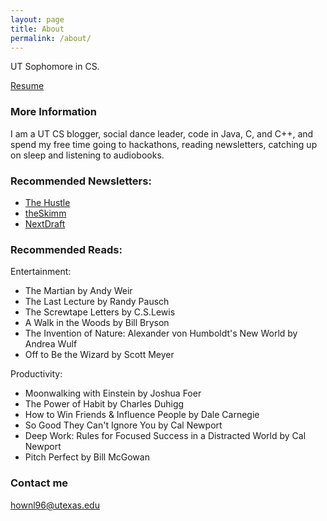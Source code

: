```yaml
---
layout: page
title: About
permalink: /about/
---
```


UT Sophomore in CS.

[Resume](https://resume.creddle.io/resume/1qup0246pjd)

### More Information

I am a UT CS blogger, social dance leader, code in Java, C, and C++, and spend my free time going to hackathons, reading newsletters, catching up on sleep and listening to audiobooks.

### Recommended Newsletters:

- [The Hustle](http://ambassadors.thehustle.co/?ref=76af0631a4)
- [theSkimm](http://www.theskimm.com/?r=23744cc6)
- [NextDraft](http://nextdraft.com/)

### Recommended Reads:

Entertainment:

- The Martian by Andy Weir
- The Last Lecture by Randy Pausch
- The Screwtape Letters by C.S.Lewis
- A Walk in the Woods by Bill Bryson
- The Invention of Nature: Alexander von Humboldt's New World by Andrea Wulf
- Off to Be the Wizard by Scott Meyer

Productivity:

- Moonwalking with Einstein by Joshua Foer
- The Power of Habit by Charles Duhigg
- How to Win Friends & Influence People by Dale Carnegie
- So Good They Can't Ignore You by Cal Newport
- Deep Work: Rules for Focused Success in a Distracted World by Cal Newport
- Pitch Perfect by Bill McGowan


### Contact me

[hownl96@utexas.edu](mailto:hownl96@utexas.edu)
